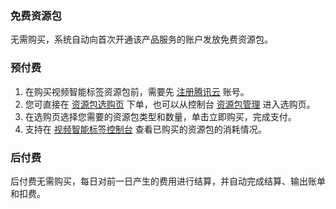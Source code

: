 ### 免费资源包
无需购买，系统自动向首次开通该产品服务的账户发放免费资源包。

### 预付费
1. 在购买视频智能标签资源包前，需要先 [注册腾讯云](https://cloud.tencent.com/register?s_url=https%3A%2F%2Fcloud.tencent.com%2F) 账号。
2. 您可直接在 [资源包选购页](https://buy.cloud.tencent.com/ivld) 下单，也可以从控制台 [资源包管理](https://console.cloud.tencent.com/ai-media/resource) 进入选购页。
3. 在选购页选择您需要的资源包类型和数量，单击立即购买，完成支付。
4. 支持在 [视频智能标签控制台](https://console.cloud.tencent.com/ai-media/stat) 查看已购买的资源包的消耗情况。

### 后付费
后付费无需购买，每日对前一日产生的费用进行结算，并自动完成结算、输出账单和扣费。
